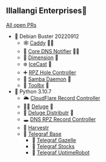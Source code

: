 ## Illallangi Enterprises👋

[All open PRs](https://github.com/pulls?q=is%3Aopen+is%3Apr+org%3Aillallangi)


* 🐧 Debian Buster 20220912
  * 🕸️ [Caddy](https://github.com/illallangi/caddy) 🧰🐧
  * 🔔 [Core DNS Notifier](https://github.com/illallangi/coredns-notifier) 🐋🧰
  * 🏡 [Dimension](https://github.com/illallangi/dimension) 🧰
  * ❄️ [IceCast](https://github.com/illallangi/icecast) 🧰
  * ➕ [RPZ Hole Controller](https://github.com/illallangi/rpzhole-controller)
  * 📂 [Samba Daemon](https://github.com/illallangi/samba-daemon) 🧰
  * 🧰 [Toolbx](https://github.com/illallangi/toolbx) 🐋
* 🐍 Python 3.10.7
  * 🌥️ [CloudFlare Record Controller](https://github.com/illallangi/cloudflarerecord-controller)
  * 🏴‍☠️ [Deluge](https://github.com/illallangi/deluge) 🧰
  * 🚚 [Deluge Distributr](https://github.com/illallangi/deluge-distributr) 🧰
  * 🕳️ [DNS RPZ Record Controller](https://github.com/illallangi/dnsrpzrecord-controller)
  * 🚜 [Harvestr](https://github.com/illallangi/harvestr)
  * 🐳 [Telegraf Base](https://github.com/illallangi/telegraf-base)
    * 🦒 [Telegraf Gazelle](https://github.com/illallangi/telegraf-gazelle)
    * 🧦 [Telegraf Stocks](https://github.com/illallangi/telegraf-stocks)
    * 🤖 [Telegraf UptimeRobot](https://github.com/illallangi/telegraf-uptimerobot)
